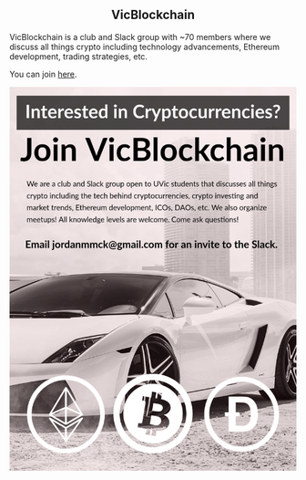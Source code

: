 <center> <h2>VicBlockchain</h2> </center>

VicBlockchain is a club and Slack group with ~70 members where we discuss all things crypto including technology advancements, Ethereum development, trading strategies, etc.

You can join [here](https://vicblockchain.now.sh/).

<img src="/public/images/vicblockchain.jpg" alt="VicBlockchain"/>
